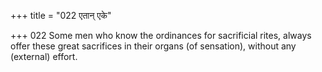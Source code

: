 +++
title = "022 एतान् एके"

+++
022	Some men who know the ordinances for sacrificial rites, always offer these great sacrifices in their organs (of sensation), without any (external) effort.